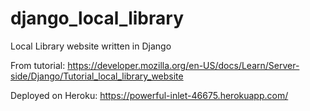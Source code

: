 # django_local_library
Local Library website written in Django

From tutorial: https://developer.mozilla.org/en-US/docs/Learn/Server-side/Django/Tutorial_local_library_website

Deployed on Heroku: https://powerful-inlet-46675.herokuapp.com/
